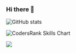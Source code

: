 ### Hi there 👋

<!--
**hdixon/hdixon** is a ✨ _special_ ✨ repository because its `README.md` (this file) appears on your GitHub profile.

Here are some ideas to get you started:

- 🔭 I’m currently working on ...
- 🌱 I’m currently learning ...
- 👯 I’m looking to collaborate on ...
- 🤔 I’m looking for help with ...
- 💬 Ask me about ...
- 📫 How to reach me: ...
- 😄 Pronouns: ...
- ⚡ Fun fact: ...
-->

![GitHub stats](https://github-readme-stats.vercel.app/api?username=hdixon&show_icons=true)  



![CodersRank Skills Chart](https://cr-skills-chart-widget.azurewebsites.net/api/api?username=hdixon)

<img
  src="https://cr-ss-service.azurewebsites.net/api/ScreenShot?widget=summary&username=hdixon&badges=2&show-avatar=false&style=--header-bg-color:%23000;--border-radius:10px"
/>
